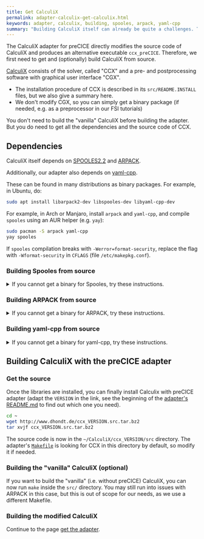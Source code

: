 ```yaml
---
title: Get CalculiX
permalink: adapter-calculix-get-calculix.html
keywords: adapter, calculix, building, spooles, arpack, yaml-cpp
summary: "Building CalculiX itself can already be quite a challenges. That's why we collected here some recipe."
---
```


The CalculiX adapter for preCICE directly modifies the source code of CalculiX and produces an alternative executable `ccx_preCICE`. Therefore, we first need to get and (optionally) build CalculiX from source.

[CalculiX](http://www.dhondt.de) consists of the solver, called "CCX" and a pre- and postprocessing software with graphical user interface "CGX".

- The installation procedure of CCX is described in its `src/README.INSTALL` files, but we also give a summary here.
- We don't modify CGX, so you can simply get a binary package (if needed, e.g. as a preprocessor in our FSI tutorials)

You don't need to build the "vanilla" CalculiX before building the adapter. But you do need to get all the dependencies and the source code of CCX.

## Dependencies

CalculiX itself depends on [SPOOLES2.2](http://www.netlib.org/linalg/spooles/spooles.2.2.html) and [ARPACK](https://www.caam.rice.edu/software/ARPACK/).

Additionally, our adapter also depends on [yaml-cpp](https://github.com/jbeder/yaml-cpp).

These can be found in many distributions as binary packages. For example, in Ubuntu, do:

```bash
sudo apt install libarpack2-dev libspooles-dev libyaml-cpp-dev
```

For example, in Arch or Manjaro, install `arpack` and `yaml-cpp`, and compile `spooles` using an AUR helper (e.g. `yay`):

```bash
sudo pacman -S arpack yaml-cpp
yay spooles
```

If `spooles` compilation breaks with `-Werror=format-security`, replace the flag with `-Wformat-security` in `CFLAGS` (file `/etc/makepkg.conf`).

### Building Spooles from source

<details markdown="1"><summary>If you cannot get a binary for Spooles, try these instructions.</summary>

Download SPOOLES, e.g:

```bash
wget http://www.netlib.org/linalg/spooles/spooles.2.2.tgz 
```

Extract it in a separate directory

```bash
mkdir SPOOLES.2.2
tar zxvf spooles.2.2.tgz -C SPOOLES.2.2
cd SPOOLES.2.2
```

Edit by hand configuration file `Make.inc` to change the compiler version in line 14-15

```make
CC = gcc
#CC = /usr/lang-4.0/bin/cc 
```

Now build the library:

```bash
make lib 
```

</details>

### Building ARPACK from source

<details markdown="1"><summary>If you cannot get a binary for ARPACK, try these instructions.</summary>

Download Arpack and patch:

```bash
wget https://www.caam.rice.edu/software/ARPACK/SRC/arpack96.tar.gz 
wget https://www.caam.rice.edu/software/ARPACK/SRC/patch.tar.gz 
```

Unpack them (they will be unpacked in the newly created directory `ARPACK`)

```bash
tar xzfv arpack96.tar.gz 
tar xzfv patch.tar.gz 
cd ARPACK
```

Edit by hand `ARmake.inc` to specify build instructions. The following changes will depend on the directory structure of your system:

- **Line 28**:  Change `home = $(HOME)/ARPACK` to directory where ARPACK in extracted
- **Line 115**: Change `MAKE    = /bin/make` to e.g. `MAKE  =  make` (if needed)
- **Line 120**: Change `SHELL   = /bin/sh` to e.g. `SHELL =  sh`  (if needed)
- **Lines 104 - 105**: Specify your fortran compiler and compiler flags, e.g. for the gnu systems:

```make
FC = gfortran
#FFLAGS = -O -cg89 
```

- **Line 35**: Modify the platform suffix for the library and remember it, since Calculix adapter makefile will depend on it ( by default it will use suffix INTEL for Linux and MAC for mac systems). For example change
`PLAT = SUN4` to `PLAT = INTEL`
- You will probably get linking errors related to ETIME, which you can bypass: In the  file `UTIL/second.f` append `*` to the beginning of line 24 ( that comments it out )

    ```fortran
    *        EXTERNAL           ETIME
    ```

Now we are ready to build the library with `make lib`
</details>

### Building yaml-cpp from source

<details markdown="1"><summary>If you cannot get a binary for yaml-cpp, try these instructions.</summary>

Get the latest version of yaml-cpp and build it as a shared library. For example:

```bash
wget https://github.com/jbeder/yaml-cpp/archive/yaml-cpp-0.6.2.zip
unzip yaml-cpp-0.6.2.zip
cd yaml-cpp-yaml-cpp-0.6.2
mkdir build
cd build
cmake -DBUILD_SHARED_LIBS=ON ..
make
```

After building, make sure that you make yaml-cpp discoverable by setting e.g. your `LD_LIBRARY_PATH`. You don't need this for the CalculiX adapter, but you would need it e.g. for the OpenFOAM adapter.

**Note**: If you use Boost 1.67 or newer, then you also need to install yaml-cpp 0.6 or newer. Similarly, for an older Boost version, you also need an older yaml-cpp. Unfortunately, this is not related to the adapter's code.
</details>

## Building CalculiX with the preCICE adapter

### Get the source

Once the libraries are installed, you can finally install Calculix with preCICE adapter (adapt the `VERSION` in the link, see the beginning of the [adapter's README.md](https://github.com/precice/calculix-adapter/blob/master/README.md) to find out which one you need).

```bash
cd ~
wget http://www.dhondt.de/ccx_VERSION.src.tar.bz2
tar xvjf ccx_VERSION.src.tar.bz2 
```

The source code is now in the `~/CalculiX/ccx_VERSION/src` directory. The adapter's [`Makefile`](https://github.com/precice/calculix-adapter/blob/master/Makefile) is looking for CCX in this directory by default, so modify it if needed.

### Building the "vanilla" CalculiX (optional)

If you want to build the "vanilla" (i.e. without preCICE) CalculiX, you can now run `make` inside the `src/` directory. You may still run into issues with ARPACK in this case, but this is out of scope for our needs, as we use a different Makefile.

### Building the modified CalculiX

Continue to the page [get the adapter](adapter-calculix-get-adapter.html).
